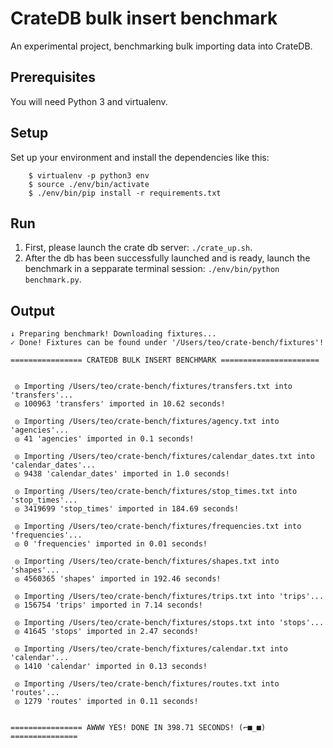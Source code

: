 # CrateDB bulk insert benchmark

An experimental project, benchmarking bulk importing data into CrateDB.

## Prerequisites

You will need Python 3 and virtualenv.

## Setup

Set up your environment and install the dependencies like this:

```
    $ virtualenv -p python3 env
    $ source ./env/bin/activate
    $ ./env/bin/pip install -r requirements.txt
```

## Run

1. First, please launch the crate db server: `./crate_up.sh`.
1. After the db has been successfully launched and is ready, launch the benchmark in a sepparate terminal session: `./env/bin/python benchmark.py`.

## Output

```
↓ Preparing benchmark! Downloading fixtures...
✓ Done! Fixtures can be found under '/Users/teo/crate-bench/fixtures'!

================ CRATEDB BULK INSERT BENCHMARK ======================


 ◎ Importing /Users/teo/crate-bench/fixtures/transfers.txt into 'transfers'...
 ◎ 100963 'transfers' imported in 10.62 seconds!

 ◎ Importing /Users/teo/crate-bench/fixtures/agency.txt into 'agencies'...
 ◎ 41 'agencies' imported in 0.1 seconds!

 ◎ Importing /Users/teo/crate-bench/fixtures/calendar_dates.txt into 'calendar_dates'...
 ◎ 9438 'calendar_dates' imported in 1.0 seconds!

 ◎ Importing /Users/teo/crate-bench/fixtures/stop_times.txt into 'stop_times'...
 ◎ 3419699 'stop_times' imported in 184.69 seconds!

 ◎ Importing /Users/teo/crate-bench/fixtures/frequencies.txt into 'frequencies'...
 ◎ 0 'frequencies' imported in 0.01 seconds!

 ◎ Importing /Users/teo/crate-bench/fixtures/shapes.txt into 'shapes'...
 ◎ 4560365 'shapes' imported in 192.46 seconds!

 ◎ Importing /Users/teo/crate-bench/fixtures/trips.txt into 'trips'...
 ◎ 156754 'trips' imported in 7.14 seconds!

 ◎ Importing /Users/teo/crate-bench/fixtures/stops.txt into 'stops'...
 ◎ 41645 'stops' imported in 2.47 seconds!

 ◎ Importing /Users/teo/crate-bench/fixtures/calendar.txt into 'calendar'...
 ◎ 1410 'calendar' imported in 0.13 seconds!

 ◎ Importing /Users/teo/crate-bench/fixtures/routes.txt into 'routes'...
 ◎ 1279 'routes' imported in 0.11 seconds!


================ AWWW YES! DONE IN 398.71 SECONDS! (⌐■_■) ===============
```
